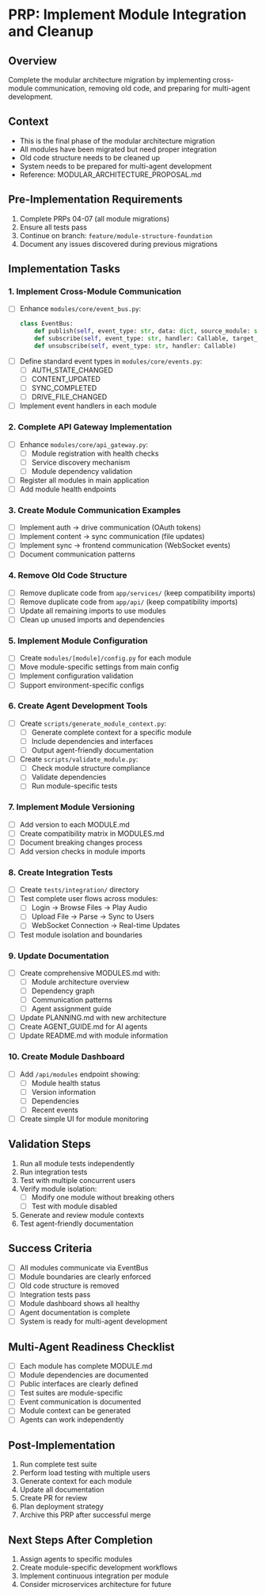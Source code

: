 # PRP: Implement Module Integration and Cleanup

## Overview
Complete the modular architecture migration by implementing cross-module communication, removing old code, and preparing for multi-agent development.

## Context
- This is the final phase of the modular architecture migration
- All modules have been migrated but need proper integration
- Old code structure needs to be cleaned up
- System needs to be prepared for multi-agent development
- Reference: MODULAR_ARCHITECTURE_PROPOSAL.md

## Pre-Implementation Requirements
1. Complete PRPs 04-07 (all module migrations)
2. Ensure all tests pass
3. Continue on branch: `feature/module-structure-foundation`
4. Document any issues discovered during previous migrations

## Implementation Tasks

### 1. Implement Cross-Module Communication
- [ ] Enhance `modules/core/event_bus.py`:
  ```python
  class EventBus:
      def publish(self, event_type: str, data: dict, source_module: str)
      def subscribe(self, event_type: str, handler: Callable, target_module: str)
      def unsubscribe(self, event_type: str, handler: Callable)
  ```
- [ ] Define standard event types in `modules/core/events.py`:
  - [ ] AUTH_STATE_CHANGED
  - [ ] CONTENT_UPDATED
  - [ ] SYNC_COMPLETED
  - [ ] DRIVE_FILE_CHANGED
- [ ] Implement event handlers in each module

### 2. Complete API Gateway Implementation
- [ ] Enhance `modules/core/api_gateway.py`:
  - [ ] Module registration with health checks
  - [ ] Service discovery mechanism
  - [ ] Module dependency validation
- [ ] Register all modules in main application
- [ ] Add module health endpoints

### 3. Create Module Communication Examples
- [ ] Implement auth → drive communication (OAuth tokens)
- [ ] Implement content → sync communication (file updates)
- [ ] Implement sync → frontend communication (WebSocket events)
- [ ] Document communication patterns

### 4. Remove Old Code Structure
- [ ] Remove duplicate code from `app/services/` (keep compatibility imports)
- [ ] Remove duplicate code from `app/api/` (keep compatibility imports)
- [ ] Update all remaining imports to use modules
- [ ] Clean up unused imports and dependencies

### 5. Implement Module Configuration
- [ ] Create `modules/[module]/config.py` for each module
- [ ] Move module-specific settings from main config
- [ ] Implement configuration validation
- [ ] Support environment-specific configs

### 6. Create Agent Development Tools
- [ ] Create `scripts/generate_module_context.py`:
  - [ ] Generate complete context for a specific module
  - [ ] Include dependencies and interfaces
  - [ ] Output agent-friendly documentation
- [ ] Create `scripts/validate_module.py`:
  - [ ] Check module structure compliance
  - [ ] Validate dependencies
  - [ ] Run module-specific tests

### 7. Implement Module Versioning
- [ ] Add version to each MODULE.md
- [ ] Create compatibility matrix in MODULES.md
- [ ] Document breaking changes process
- [ ] Add version checks in module imports

### 8. Create Integration Tests
- [ ] Create `tests/integration/` directory
- [ ] Test complete user flows across modules:
  - [ ] Login → Browse Files → Play Audio
  - [ ] Upload File → Parse → Sync to Users
  - [ ] WebSocket Connection → Real-time Updates
- [ ] Test module isolation and boundaries

### 9. Update Documentation
- [ ] Create comprehensive MODULES.md with:
  - [ ] Module architecture overview
  - [ ] Dependency graph
  - [ ] Communication patterns
  - [ ] Agent assignment guide
- [ ] Update PLANNING.md with new architecture
- [ ] Create AGENT_GUIDE.md for AI agents
- [ ] Update README.md with module information

### 10. Create Module Dashboard
- [ ] Add `/api/modules` endpoint showing:
  - [ ] Module health status
  - [ ] Version information
  - [ ] Dependencies
  - [ ] Recent events
- [ ] Create simple UI for module monitoring

## Validation Steps
1. Run all module tests independently
2. Run integration tests
3. Test with multiple concurrent users
4. Verify module isolation:
   - [ ] Modify one module without breaking others
   - [ ] Test with module disabled
5. Generate and review module contexts
6. Test agent-friendly documentation

## Success Criteria
- [ ] All modules communicate via EventBus
- [ ] Module boundaries are clearly enforced
- [ ] Old code structure is removed
- [ ] Integration tests pass
- [ ] Module dashboard shows all healthy
- [ ] Agent documentation is complete
- [ ] System is ready for multi-agent development

## Multi-Agent Readiness Checklist
- [ ] Each module has complete MODULE.md
- [ ] Module dependencies are documented
- [ ] Public interfaces are clearly defined
- [ ] Test suites are module-specific
- [ ] Event communication is documented
- [ ] Module context can be generated
- [ ] Agents can work independently

## Post-Implementation
1. Run complete test suite
2. Perform load testing with multiple users
3. Generate context for each module
4. Update all documentation
5. Create PR for review
6. Plan deployment strategy
7. Archive this PRP after successful merge

## Next Steps After Completion
1. Assign agents to specific modules
2. Create module-specific development workflows
3. Implement continuous integration per module
4. Consider microservices architecture for future